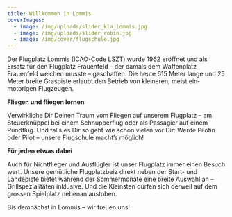 ```yaml
---
title: Willkommen in Lommis
coverImages:
  - image: /img/uploads/slider_kla_lommis.jpg
  - image: /img/uploads/slider_robin.jpg
  - image: /img/cover/flugschule.jpg
---
```

Der Flugplatz Lommis (ICAO-Code LSZT) wurde 1962 eröffnet und als Ersatz für den Flugplatz Frauenfeld – der damals dem Waffenplatz Frauenfeld weichen musste – geschaffen. Die heute 615 Meter lange und 25 Meter breite Graspiste erlaubt den Betrieb von kleineren, meist ein­motorigen Flugzeugen.

**Fliegen und fliegen lernen**

Verwirkliche Dir Deinen Traum vom Fliegen auf unserem Flugplatz – am Steuerknüppel bei einem Schnupperflug oder als Passagier auf einem Rundflug. Und falls es Dir so geht wie schon vielen vor Dir: Werde Pilotin oder Pilot – unsere Flugschule macht’s möglich!

**Für jeden etwas dabei**

Auch für Nichtflieger und Ausflügler ist unser Flugplatz immer einen Besuch wert. Unsere gemütliche Flugplatzbeiz direkt neben der Start- und Landepiste bietet während der Sommermonate eine breite Auswahl an – Grillspezialitäten inklusive. Und die Kleinsten dürfen sich derweil auf dem grossen Spielplatz nebenan austoben.

Bis demnächst in Lommis – wir freuen uns!
